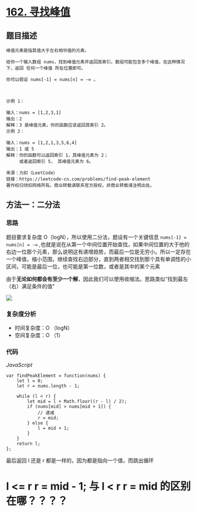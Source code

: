 # [162. 寻找峰值](https://leetcode-cn.com/problems/find-peak-element/)

## 题目描述

```
峰值元素是指其值大于左右相邻值的元素。

给你一个输入数组 nums，找到峰值元素并返回其索引。数组可能包含多个峰值，在这种情况下，返回 任何一个峰值 所在位置即可。

你可以假设 nums[-1] = nums[n] = -∞ 。

 

示例 1：

输入：nums = [1,2,3,1]
输出：2
解释：3 是峰值元素，你的函数应该返回其索引 2。
示例 2：

输入：nums = [1,2,1,3,5,6,4]
输出：1 或 5 
解释：你的函数可以返回索引 1，其峰值元素为 2；
     或者返回索引 5， 其峰值元素为 6。

来源：力扣（LeetCode）
链接：https://leetcode-cn.com/problems/find-peak-element
著作权归领扣网络所有。商业转载请联系官方授权，非商业转载请注明出处。
```

## 方法一：二分法

### 思路

题目要求复杂度 O（logN），所以使用二分法，题设有一个关键信息 `nums[-1] = nums[n] = -∞` ,也就是说在从第一个中间位置开始查找，如果中间位置的大于他的右边一位那个元素，那么说明这有递增趋势，而最后一位是无穷小。所以一定存在一个峰值，缩小范围，继续查找右边部分，直到两者相交找到那个具有单调性的小区间，可能是最后一位，也可能是第一位数，或者是其中的某个元素

由于**无论如何都会有至少一个解**，因此我们可以使用收缩法。思路类似“找到最左（右）满足条件的值”

![](https://cdn.jsdelivr.net/gh/yummy-zc/image-warehouse/images/algorithm峰值.png)

### 复杂度分析

- 时间复杂度：O （logN）
- 空间复杂度：O （1）

### 代码

*JavaScript*

```JS
var findPeakElement = function(nums) {
    let l = 0;
    let r = nums.length - 1;

    while (l < r) {
        let mid = l + Math.floor((r - l) / 2);
        if (nums[mid] > nums[mid + 1]) {
            // 递减
            r = mid;
        } else {
            l = mid + 1;
        }
    }
    return l;
};
```

最后返回 l 还是 r 都是一样的，因为都是指向一个值，而跳出循环

# l <= r  r = mid - 1; 与  l < r r = mid 的区别在哪？？？？

